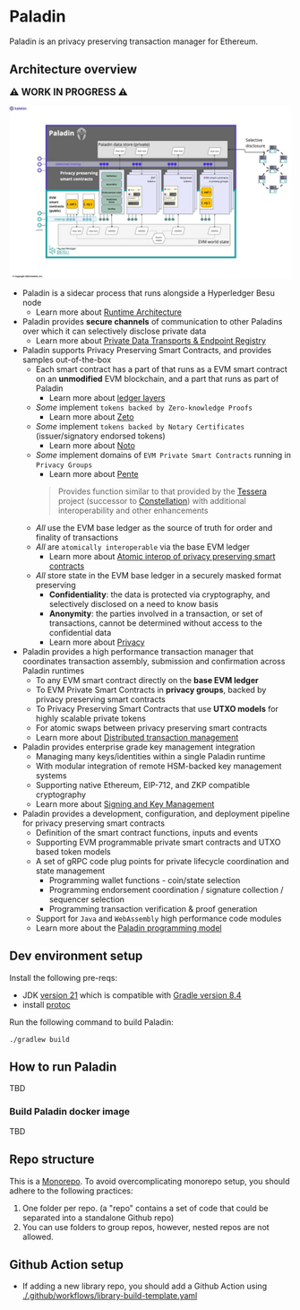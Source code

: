 # Paladin

Paladin is an privacy preserving transaction manager for Ethereum.

## Architecture overview

<big>**⚠ WORK IN PROGRESS ⚠**</big>

![Paladin Architecture Overview](./architecture/diagrams/architecture_overview.jpg)

- Paladin is a sidecar process that runs alongside a Hyperledger Besu node
    - Learn more about [Runtime Architecture](./architecture/runtime_architecture.md)
- Paladin provides **secure channels** of communication to other Paladins over which it can selectively disclose private data
    - Learn more about [Private Data Transports & Endpoint Registry](./architecture/data_and_registry.md)
- Paladin supports Privacy Preserving Smart Contracts, and provides samples out-of-the-box
    - Each smart contract has a part of that runs as a EVM smart contract on an **unmodified** EVM blockchain, and a part that runs as part of Paladin
      - Learn more about [ledger layers](./larchitecture/ledger_layers.md)
    - _Some_ implement `tokens backed by Zero-knowledge Proofs`
      - Learn more about [Zeto](./architecture/zeto.md)
    - _Some_ implement `tokens backed by Notary Certificates` (issuer/signatory endorsed tokens)
      - Learn more about [Noto](./architecture/noto.md)
    - _Some_ implement domains of `EVM Private Smart Contracts` running in `Privacy Groups` 
      - Learn more about [Pente](./architecture/pente.md)
      > Provides function similar to that provided by the [Tessera](https://github.com/consensys/tessera) project (successor to [Constellation](https://github.com/Consensys/constellation)) with additional interoperability and other enhancements
    - _All_ use the EVM base ledger as the source of truth for order and finality of transactions
    - _All_ are `atomically interoperable` via the base EVM ledger
      - Learn more about [Atomic interop of privacy preserving smart contracts](./architecture/atomic_interop.md)
    - _All_ store state in the EVM base ledger in a securely masked format preserving
        - **Confidentiality**: the data is protected via cryptography, and selectively disclosed on a need to know basis
        - **Anonymity**: the parties involved in a transaction, or set of transactions, cannot be determined without access to the confidential data
        - Learn more about [Privacy](./privacy.md)
- Paladin provides a high performance transaction manager that coordinates transaction assembly, submission and confirmation across Paladin runtimes
    - To any EVM smart contract directly on the **base EVM ledger**
    - To EVM Private Smart Contracts in **privacy groups**, backed by privacy preserving smart contracts
    - To Privacy Preserving Smart Contracts that use **UTXO models** for highly scalable private tokens
    - For atomic swaps between privacy preserving smart contracts
    - Learn more about [Distributed transaction management](./architecture/transaction_manager.md) 
- Paladin provides enterprise grade key management integration
    - Managing many keys/identities within a single Paladin runtime
    - With modular integration of remote HSM-backed key management systems
    - Supporting native Ethereum, EIP-712, and ZKP compatible cryptography
    - Learn more about [Signing and Key Management](./architecture/key_management.md) 
- Paladin provides a development, configuration, and deployment pipeline for privacy preserving smart contracts
    - Definition of the smart contract functions, inputs and events
    - Supporting EVM programmable private smart contracts and UTXO based token models
    - A set of gRPC code plug points for private lifecycle coordination and state management
        - Programming wallet functions - coin/state selection
        - Programming endorsement coordination / signature collection / sequencer selection
        - Programming transaction verification & proof generation
    - Support for `Java` and `WebAssembly` high performance code modules
    - Learn more about the [Paladin programming model](./architecture/programming_model.md)

## Dev environment setup

Install the following pre-reqs:
- JDK [version 21](https://jdk.java.net/archive/) which is compatible with [Gradle version 8.4](./gradle/wrapper/gradle-wrapper.properties)
- install [protoc](https://grpc.io/docs/protoc-installation/)


Run the following command to build Paladin:

```shell
./gradlew build
```

## How to run Paladin

TBD

### Build Paladin docker image

TBD

## Repo structure
This is a [Monorepo](https://en.wikipedia.org/wiki/Monorepo). To avoid overcomplicating monorepo setup, you should adhere to the following practices:
1. One folder per repo. (a "repo" contains a set of code that could be separated into a standalone Github repo)
2. You can use folders to group repos, however, nested repos are not allowed.

## Github Action setup

- If adding a new library repo, you should add a Github Action using [./.github/workflows/library-build-template.yaml](./.github/workflows/library-build-template.yaml)